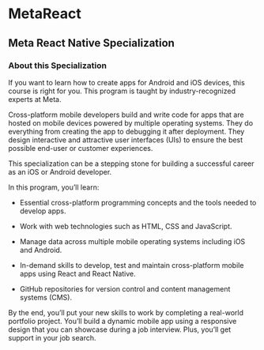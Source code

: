 # MetaReact
## Meta React Native Specialization

### About this Specialization


If you want to learn how to create apps for Android and iOS devices, this course is right for you. This program is taught by industry-recognized experts at Meta.  

Cross-platform mobile developers build and write code for apps that are hosted on mobile devices powered by multiple operating systems. They do everything from creating the app to debugging it after deployment. They design interactive and attractive user interfaces (UIs) to ensure the best possible end-user or customer experiences. 

This specialization can be a stepping stone for building a successful career as an iOS or Android developer.

In this program, you’ll learn: 

- Essential cross-platform programming concepts and the tools needed to develop apps.

- Work with web technologies such as HTML, CSS and JavaScript.

- Manage data across multiple mobile operating systems including iOS and Android.

- In-demand skills to develop, test and maintain cross-platform mobile apps using React and React Native.

- GitHub repositories for version control and content management systems (CMS).

By the end, you’ll put your new skills to work by completing a real-world portfolio project. You’ll build a dynamic mobile app using a responsive design that you can showcase during a job interview. Plus, you’ll get support in your job search.

